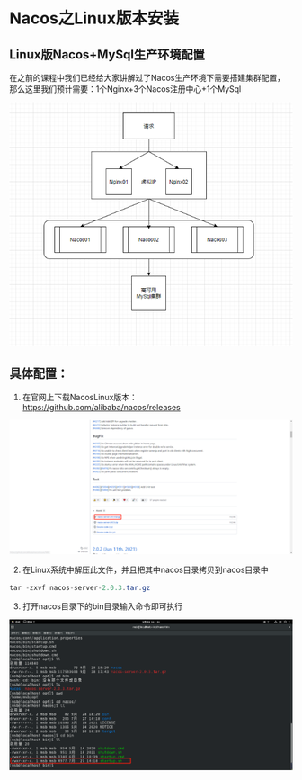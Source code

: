# Nacos之Linux版本安装



## Linux版Nacos+MySql生产环境配置

​	在之前的课程中我们已经给大家讲解过了Nacos生产环境下需要搭建集群配置，那么这里我们预计需要：1个Nginx+3个Nacos注册中心+1个MySql

![image-20210927165142680](images/image-20210927165142680.png)



## 具体配置：

1. 在官网上下载NacosLinux版本：https://github.com/alibaba/nacos/releases

![image-20210928163131899](images/image-20210928163131899.png)

2. 在Linux系统中解压此文件，并且把其中nacos目录拷贝到nacos目录中

```java
tar -zxvf nacos-server-2.0.3.tar.gz
```

3. 打开nacos目录下的bin目录输入命令即可执行

![image-20210928183219115](images/image-20210928183219115.png)

